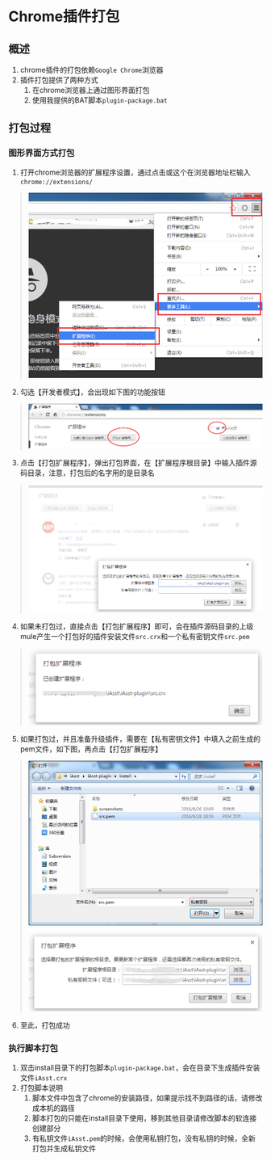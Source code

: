 # Chrome插件打包

## 概述
1. chrome插件的打包依赖`Google Chrome`浏览器
2. 插件打包提供了两种方式
	1. 在chrome浏览器上通过图形界面打包
	2. 使用我提供的BAT脚本`plugin-package.bat`

## 打包过程
### 图形界面方式打包
1. 打开chrome浏览器的扩展程序设置，通过点击或这个在浏览器地址栏输入`chrome://extensions/`
> ![点击打开chrome扩展程序设置](screenshots/chrome-plugin-package/0.png)

2. 勾选【开发者模式】，会出现如下图的功能按钮
> ![功能按钮](screenshots/chrome-plugin-package/1.png)

3. 点击【打包扩展程序】，弹出打包界面，在【扩展程序根目录】中输入插件源码目录，注意，打包后的名字用的是目录名
> ![打包界面](screenshots/chrome-plugin-package/2.png)

4. 如果未打包过，直接点击【打包扩展程序】即可，会在插件源码目录的上级mule产生一个打包好的插件安装文件`src.crx`和一个私有密钥文件`src.pem`
> ![打包成功提醒](screenshots/chrome-plugin-package/5.png)

5. 如果打包过，并且准备升级插件，需要在【私有密钥文件】中填入之前生成的pem文件，如下图，再点击【打包扩展程序】
> ![添加私钥文件](screenshots/chrome-plugin-package/3.png)
> ![添加私钥文件](screenshots/chrome-plugin-package/4.png)

6. 至此，打包成功

### 执行脚本打包
1. 双击install目录下的打包脚本`plugin-package.bat`，会在目录下生成插件安装文件`iAsst.crx`
2. 打包脚本说明
	1. 脚本文件中包含了chrome的安装路径，如果提示找不到路径的话，请修改成本机的路径
	2. 脚本打包的只能在install目录下使用，移到其他目录请修改脚本的软连接创建部分
	3. 有私钥文件`iAsst.pem`的时候，会使用私钥打包，没有私钥的时候，全新打包并生成私钥文件